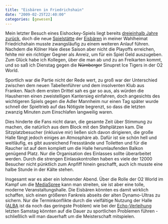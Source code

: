 ```yaml
---
title: "Eisbären in Friedrichshain"
date: "2009-02-25T22:40:00"
categories: [gewesen]
---
```


Mein letzter Besuch eines Eishockey-Spiels liegt bereits [dreieinhalb Jahre zurück](/2005/09/10/krefelder-pinguine-vs-kolner-haie/), doch die neue [Spielstätte](http://www.o2world.de/) der [Eisbären](http://www.eisbaeren.de/) in meiner Wahlheimat Friedrichshain musste zwangsläufig zu einem weiteren Anlauf führen. Nachdem die Kölner Haie diese Saison aber nicht die Playoffs erreichen, fehlte mir ein richtiger Gegner als Anreiz, um für ein Spiel Geld auszugeben. Zum Glück habe ich Kollegen, über die man ab und zu an Freikarten kommt, und so saß ich Dienstag gegen die ~~Nürnberger~~ Sinupret Ice Tigers in der O2 World.

Sportlich war die Partie nicht der Rede wert, zu groß war der Unterschied zwischen dem neuen Tabellenführer und dem insolventen Klub aus Franken. Nach dem ersten Drittel sah es gar so aus, als würden die Hausherren einen zweistelligen Kantersieg einfahren, doch angesichts des wichtigeren Spiels gegen die Adler Mannheim nur einen Tag später wurde schnell der Spieltrieb auf das Nötigste begrenzt, so dass die letzten zwanzig Minuten zum Einschlafen langweilig waren.

Dies hinderte die Fans nicht daran, die gesamte Zeit über Stimmung zu machen, die natürlich aus dem Block mit den Stehplätzen kam. Die Sitzplatzbesucher (inklusive mir) ließen sich davon dirigieren, die große Halle fängt jedoch einiges an Atmosphäre ab. Dafür ist sie schön hell und weitläufig, es gibt ausreichend Fressstände und Toiletten und für die Raucher ist auf dem komplett um die Halle herumlaufenden Balkon genügend Platz. Nur die Organisation des Einlasses sollte überarbeitet werden. Durch die strengen Einlasskontrollen haben es viele der 12000 Besucher nicht pünktlich zum Anpfiff hinein geschafft, auch ich musste eine halbe Stunde in der Kälte stehen.

Insgesamt war es aber ein lohnender Abend. Über die Rolle der O2 World im Kampf um die [MediaSpree](http://de.wikipedia.org/wiki/Mediaspree) kann man streiten, sie ist aber eine tolle, moderne Veranstaltungshalle. Die Eisbären könnten es damit wirklich schaffen, sich einen größeren Fankreis abseits der alten Dynamo-Ultras zu sichern. Nur die Terminkonflikte durch die vielfältige Nutzung der Halle ([ALBA](http://www.albaberlin.de/) ist da noch das geringste Problem) wie bei der [Echo-Verleihung](http://www.o2world.de/event/tickets/ECHO-2009-/270.htm) letzten Samstag könnten auf die Dauer zu sportlichen Problemen führen - schließlich will man dauerhaft um die Meisterschaft mitspielen.
